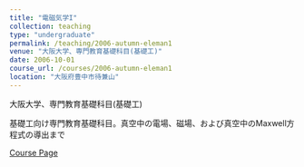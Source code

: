 ```yaml
---
title: "電磁気学I"
collection: teaching
type: "undergraduate"
permalink: /teaching/2006-autumn-eleman1
venue: "大阪大学、専門教育基礎科目(基礎工)"
date: 2006-10-01
course_url: /courses/2006-autumn-eleman1
location: "大阪府豊中市待兼山"
---
```


大阪大学、専門教育基礎科目(基礎工)

基礎工向け専門教育基礎科目。真空中の電場、磁場、および真空中のMaxwell方程式の導出まで


<a href='https://stsykw.github.io/courses/2006-autumn-eleman1'>Course Page</a>
